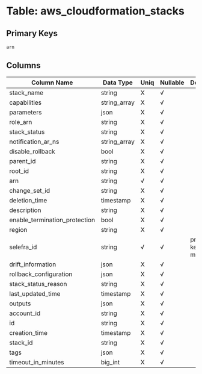 # Table: aws_cloudformation_stacks

## Primary Keys 

```
arn
```


## Columns 

|  Column Name   |  Data Type  | Uniq | Nullable | Description | 
|  ----  | ----  | ----  | ----  | ---- | 
| stack_name | string | X | √ |  | 
| capabilities | string_array | X | √ |  | 
| parameters | json | X | √ |  | 
| role_arn | string | X | √ |  | 
| stack_status | string | X | √ |  | 
| notification_ar_ns | string_array | X | √ |  | 
| disable_rollback | bool | X | √ |  | 
| parent_id | string | X | √ |  | 
| root_id | string | X | √ |  | 
| arn | string | √ | √ |  | 
| change_set_id | string | X | √ |  | 
| deletion_time | timestamp | X | √ |  | 
| description | string | X | √ |  | 
| enable_termination_protection | bool | X | √ |  | 
| region | string | X | √ |  | 
| selefra_id | string | √ | √ | primary keys value md5 | 
| drift_information | json | X | √ |  | 
| rollback_configuration | json | X | √ |  | 
| stack_status_reason | string | X | √ |  | 
| last_updated_time | timestamp | X | √ |  | 
| outputs | json | X | √ |  | 
| account_id | string | X | √ |  | 
| id | string | X | √ |  | 
| creation_time | timestamp | X | √ |  | 
| stack_id | string | X | √ |  | 
| tags | json | X | √ |  | 
| timeout_in_minutes | big_int | X | √ |  | 



